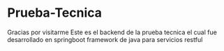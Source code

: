 # Prueba-Tecnica
Gracias por visitarme
Este  es el backend de la prueba tecnica el cual fue desarrollado en springboot framework de java para servicios restful
